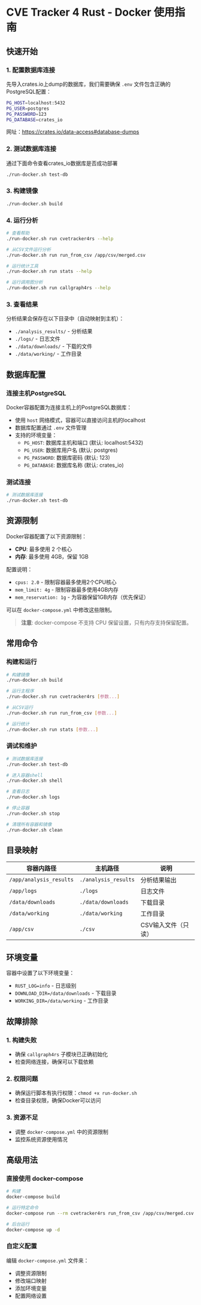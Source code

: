 # CVE Tracker 4 Rust - Docker 使用指南

## 快速开始

### 1. 配置数据库连接
先导入crates.io上dump的数据库，我们需要确保 `.env` 文件包含正确的PostgreSQL配置：

```bash
PG_HOST=localhost:5432
PG_USER=postgres
PG_PASSWORD=123
PG_DATABASE=crates_io
```
网址：https://crates.io/data-access#database-dumps

### 2. 测试数据库连接
通过下面命令查看crates_io数据库是否成功部署
```bash
./run-docker.sh test-db
```

### 3. 构建镜像
```bash
./run-docker.sh build
```

### 4. 运行分析
```bash
# 查看帮助
./run-docker.sh run cvetracker4rs --help

# 从CSV文件运行分析
./run-docker.sh run run_from_csv /app/csv/merged.csv

# 运行统计工具
./run-docker.sh run stats --help

# 运行调用图分析
./run-docker.sh run callgraph4rs --help
```

### 3. 查看结果
分析结果会保存在以下目录中（自动映射到主机）：
- `./analysis_results/` - 分析结果
- `./logs/` - 日志文件
- `./data/downloads/` - 下载的文件
- `./data/working/` - 工作目录

## 数据库配置

### 连接主机PostgreSQL
Docker容器配置为连接主机上的PostgreSQL数据库：

- 使用 `host` 网络模式，容器可以直接访问主机的localhost
- 数据库配置通过 `.env` 文件管理
- 支持的环境变量：
  - `PG_HOST`: 数据库主机和端口 (默认: localhost:5432)
  - `PG_USER`: 数据库用户名 (默认: postgres)
  - `PG_PASSWORD`: 数据库密码 (默认: 123)
  - `PG_DATABASE`: 数据库名称 (默认: crates_io)

### 测试连接
```bash
# 测试数据库连接
./run-docker.sh test-db
```

## 资源限制

Docker容器配置了以下资源限制：
- **CPU**: 最多使用 2 个核心
- **内存**: 最多使用 4GB，保留 1GB

配置说明：
- `cpus: 2.0` - 限制容器最多使用2个CPU核心
- `mem_limit: 4g` - 限制容器最多使用4GB内存
- `mem_reservation: 1g` - 为容器保留1GB内存（优先保证）

可以在 `docker-compose.yml` 中修改这些限制。

> **注意**: docker-compose 不支持 CPU 保留设置，只有内存支持保留配置。

## 常用命令

### 构建和运行
```bash
# 构建镜像
./run-docker.sh build

# 运行主程序
./run-docker.sh run cvetracker4rs [参数...]

# 从CSV运行
./run-docker.sh run run_from_csv [参数...]

# 运行统计
./run-docker.sh run stats [参数...]
```

### 调试和维护
```bash
# 测试数据库连接
./run-docker.sh test-db

# 进入容器shell
./run-docker.sh shell

# 查看日志
./run-docker.sh logs

# 停止容器
./run-docker.sh stop

# 清理所有容器和镜像
./run-docker.sh clean
```

## 目录映射

| 容器内路径 | 主机路径 | 说明 |
|-----------|----------|------|
| `/app/analysis_results` | `./analysis_results` | 分析结果输出 |
| `/app/logs` | `./logs` | 日志文件 |
| `/data/downloads` | `./data/downloads` | 下载目录 |
| `/data/working` | `./data/working` | 工作目录 |
| `/app/csv` | `./csv` | CSV输入文件（只读） |

## 环境变量

容器中设置了以下环境变量：
- `RUST_LOG=info` - 日志级别
- `DOWNLOAD_DIR=/data/downloads` - 下载目录
- `WORKING_DIR=/data/working` - 工作目录

## 故障排除

### 1. 构建失败
- 确保 `callgraph4rs` 子模块已正确初始化
- 检查网络连接，确保可以下载依赖

### 2. 权限问题
- 确保运行脚本有执行权限：`chmod +x run-docker.sh`
- 检查目录权限，确保Docker可以访问

### 3. 资源不足
- 调整 `docker-compose.yml` 中的资源限制
- 监控系统资源使用情况

## 高级用法

### 直接使用 docker-compose
```bash
# 构建
docker-compose build

# 运行特定命令
docker-compose run --rm cvetracker4rs run_from_csv /app/csv/merged.csv

# 后台运行
docker-compose up -d
```

### 自定义配置
编辑 `docker-compose.yml` 文件来：
- 调整资源限制
- 修改端口映射
- 添加环境变量
- 配置网络设置